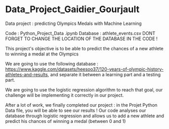 # Data_Project_Gaidier_Gourjault

Data project : predicting Olympics Medals with Machine Learning

Code : Python_Project_Data .ipynb
Database : athlete_events.csv 
DONT FORGET TO CHANGE THE LOCATION OF THE DATABASE IN THE CODE !

This project's objective is to be able to predict the chances of a new athlete to winning a medal at the Olympics

We are going to use the following database : https://www.kaggle.com/datasets/heesoo37/120-years-of-olympic-history-athletes-and-results, and separate it between a learning part and a testing part.

We are going to use the logistic regression algorithm to reach that goal, our challenge will be implementing it correctly in our project.

After a lot of work, we finally completed our project : in the Projet Python Data file, you will be able to see our results ! 
Our code analyses our database through logistic regression and allows us to add a new athlete and predict his chances of winning a medal (between 0 and 1)
